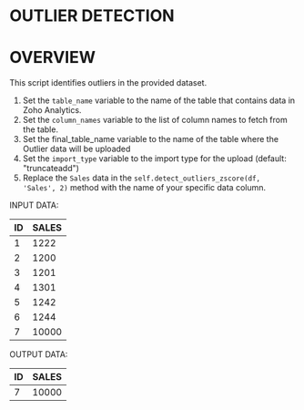 # OUTLIER DETECTION

# OVERVIEW
This script identifies outliers in the provided dataset.

1. Set the `table_name` variable to the name of the table that contains data in Zoho Analytics.
2. Set the `column_names` variable to the list of column names to fetch from the table.
3. Set the final_table_name variable to the name of the table where the Outlier data will be uploaded
4. Set the `import_type` variable to the import type for the upload (default: "truncateadd")
5. Replace the `Sales` data in the `self.detect_outliers_zscore(df, 'Sales', 2)` method with the name of your specific data column.

INPUT DATA:

| ID | SALES |
|----|-------|
| 1  | 1222  |
| 2  | 1200  |
| 3  | 1201  |
| 4  | 1301  |
| 5  | 1242  |
| 6  | 1244  |
| 7  | 10000 |

OUTPUT DATA:

| ID | SALES |
|----|-------|
| 7  | 10000 |
